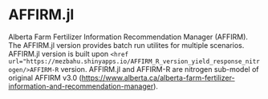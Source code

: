 # AFFIRM.jl
Alberta Farm Fertilizer Information Recommendation Manager (AFFIRM). The AFFIRM.jl version provides batch run utilites for multiple scenarios. AFFIRM.jl version is built upon ```<href url="https://mezbahu.shinyapps.io/AFFIRM_R_version_yield_response_nitrogen/>AFFIRM-R``` version. AFFIRM.jl and AFFIRM-R are nitrogen sub-model of original AFFIRM v3.0 (https://www.alberta.ca/alberta-farm-fertilizer-information-and-recommendation-manager).
